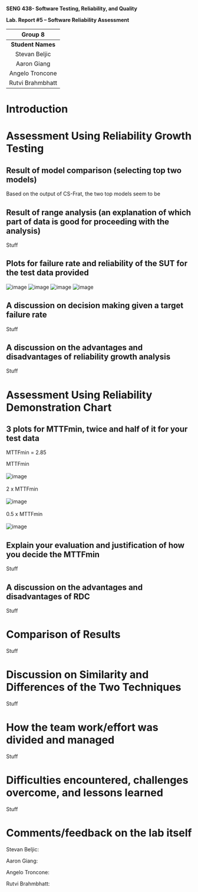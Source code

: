 **SENG 438- Software Testing, Reliability, and Quality**

**Lab. Report \#5 – Software Reliability Assessment**

| Group  8  |
| :--------------:|
| **Student Names**      |
|       Stevan Beljic            |
|        Aaron Giang             |
|        Angelo Troncone             |
|        Rutvi Brahmbhatt             |

# Introduction

# 

# Assessment Using Reliability Growth Testing 

## Result of model comparison (selecting top two models)
Based on the output of CS-Frat, the two top models seem to be

## Result of range analysis (an explanation of which part of data is good for proceeding with the analysis)
Stuff

## Plots for failure rate and reliability of the SUT for the test data provided
![image](https://github.com/seng438-winter-2024/seng438-a5-stevanbeljic/assets/60798649/7e1e0a9a-65c4-48a3-97b2-ac2682924967)
![image](https://github.com/seng438-winter-2024/seng438-a5-stevanbeljic/assets/60798649/fde201fc-fd6b-40ea-8e72-0e101b9ec4f7)
![image](https://github.com/seng438-winter-2024/seng438-a5-stevanbeljic/assets/60798649/feb198a3-9f28-4592-b20b-6a0582666951)
![image](https://github.com/seng438-winter-2024/seng438-a5-stevanbeljic/assets/60798649/d85fc764-bf16-47fd-a5a1-5286c7e85df9)

## A discussion on decision making given a target failure rate
Stuff

## A discussion on the advantages and disadvantages of reliability growth analysis
Stuff


# Assessment Using Reliability Demonstration Chart 

## 3 plots for MTTFmin, twice and half of it for your test data
MTTFmin = 2.85

MTTFmin
<br></br>
![image](https://github.com/seng438-winter-2024/seng438-a5-stevanbeljic/assets/98921972/26205f3c-24ff-4389-9bbb-039b5e29544e)
<br></br>
2 x MTTFmin
<br></br>
![image](https://github.com/seng438-winter-2024/seng438-a5-stevanbeljic/assets/98921972/019896f0-67e2-4c37-b9f5-81679d4786af)
<br></br>
0.5 x MTTFmin
<br></br>
![image](https://github.com/seng438-winter-2024/seng438-a5-stevanbeljic/assets/98921972/2857860e-83ff-4e6d-a898-38df0862a260)

## Explain your evaluation and justification of how you decide the MTTFmin
Stuff

## A discussion on the advantages and disadvantages of RDC
Stuff

# Comparison of Results
Stuff

# Discussion on Similarity and Differences of the Two Techniques
Stuff

# How the team work/effort was divided and managed
Stuff

# Difficulties encountered, challenges overcome, and lessons learned
Stuff

# Comments/feedback on the lab itself
Stevan Beljic:

Aaron Giang:

Angelo Troncone:

Rutvi Brahmbhatt: